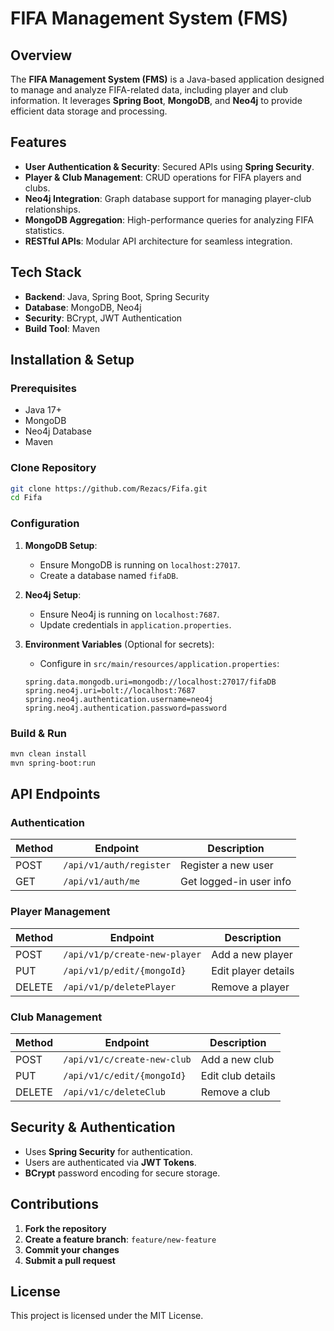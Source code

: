 
# FIFA Management System (FMS)

## Overview
The **FIFA Management System (FMS)** is a Java-based application designed to manage and analyze FIFA-related data, including player and club information. It leverages **Spring Boot**, **MongoDB**, and **Neo4j** to provide efficient data storage and processing.

## Features
- **User Authentication & Security**: Secured APIs using **Spring Security**.
- **Player & Club Management**: CRUD operations for FIFA players and clubs.
- **Neo4j Integration**: Graph database support for managing player-club relationships.
- **MongoDB Aggregation**: High-performance queries for analyzing FIFA statistics.
- **RESTful APIs**: Modular API architecture for seamless integration.

## Tech Stack
- **Backend**: Java, Spring Boot, Spring Security
- **Database**: MongoDB, Neo4j
- **Security**: BCrypt, JWT Authentication
- **Build Tool**: Maven

## Installation & Setup
### Prerequisites
- Java 17+
- MongoDB
- Neo4j Database
- Maven

### Clone Repository
```sh
git clone https://github.com/Rezacs/Fifa.git
cd Fifa
```

### Configuration
1. **MongoDB Setup**:
   - Ensure MongoDB is running on `localhost:27017`.
   - Create a database named `fifaDB`.
   
2. **Neo4j Setup**:
   - Ensure Neo4j is running on `localhost:7687`.
   - Update credentials in `application.properties`.
   
3. **Environment Variables** (Optional for secrets):
   - Configure in `src/main/resources/application.properties`:
   ```properties
   spring.data.mongodb.uri=mongodb://localhost:27017/fifaDB
   spring.neo4j.uri=bolt://localhost:7687
   spring.neo4j.authentication.username=neo4j
   spring.neo4j.authentication.password=password
   ```

### Build & Run
```sh
mvn clean install
mvn spring-boot:run
```

## API Endpoints
### Authentication
| Method | Endpoint          | Description            |
|--------|------------------|------------------------|
| POST   | `/api/v1/auth/register` | Register a new user |
| GET    | `/api/v1/auth/me` | Get logged-in user info |

### Player Management
| Method | Endpoint          | Description            |
|--------|------------------|------------------------|
| POST   | `/api/v1/p/create-new-player` | Add a new player |
| PUT    | `/api/v1/p/edit/{mongoId}` | Edit player details |
| DELETE | `/api/v1/p/deletePlayer` | Remove a player |

### Club Management
| Method | Endpoint          | Description            |
|--------|------------------|------------------------|
| POST   | `/api/v1/c/create-new-club` | Add a new club |
| PUT    | `/api/v1/c/edit/{mongoId}` | Edit club details |
| DELETE | `/api/v1/c/deleteClub` | Remove a club |

## Security & Authentication
- Uses **Spring Security** for authentication.
- Users are authenticated via **JWT Tokens**.
- **BCrypt** password encoding for secure storage.

## Contributions
1. **Fork the repository**
2. **Create a feature branch**: `feature/new-feature`
3. **Commit your changes**
4. **Submit a pull request**

## License
This project is licensed under the MIT License.

